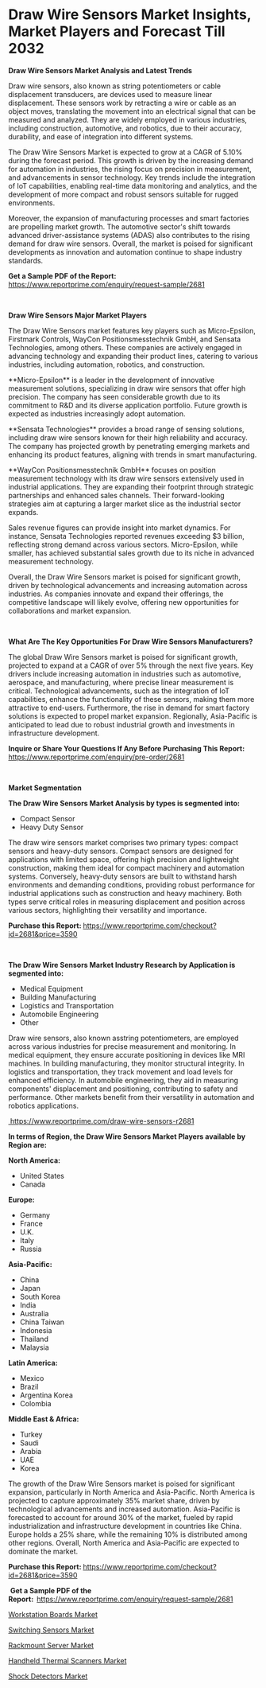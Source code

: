 <p><h1>Draw Wire Sensors Market Insights, Market Players and Forecast Till 2032</h1></p><p><strong>Draw Wire Sensors Market Analysis and Latest Trends</strong></p>
<p><p>Draw wire sensors, also known as string potentiometers or cable displacement transducers, are devices used to measure linear displacement. These sensors work by retracting a wire or cable as an object moves, translating the movement into an electrical signal that can be measured and analyzed. They are widely employed in various industries, including construction, automotive, and robotics, due to their accuracy, durability, and ease of integration into different systems.</p><p>The Draw Wire Sensors Market is expected to grow at a CAGR of 5.10% during the forecast period. This growth is driven by the increasing demand for automation in industries, the rising focus on precision in measurement, and advancements in sensor technology. Key trends include the integration of IoT capabilities, enabling real-time data monitoring and analytics, and the development of more compact and robust sensors suitable for rugged environments.</p><p>Moreover, the expansion of manufacturing processes and smart factories are propelling market growth. The automotive sector's shift towards advanced driver-assistance systems (ADAS) also contributes to the rising demand for draw wire sensors. Overall, the market is poised for significant developments as innovation and automation continue to shape industry standards.</p></p>
<p><strong>Get a Sample PDF of the Report:&nbsp;</strong> <a href="https://www.reportprime.com/enquiry/request-sample/2681?utm_campaign=1834&utm_medium=2&utm_source=Github&utm_content=ia&utm_term=18032025&utm_id=draw-wire-sensors">https://www.reportprime.com/enquiry/request-sample/2681</a></p>
<p>&nbsp;</p>
<p><strong>Draw Wire Sensors Major Market Players</strong></p>
<p><p>The Draw Wire Sensors market features key players such as Micro-Epsilon, Firstmark Controls, WayCon Positionsmesstechnik GmbH, and Sensata Technologies, among others. These companies are actively engaged in advancing technology and expanding their product lines, catering to various industries, including automation, robotics, and construction.</p><p>**Micro-Epsilon** is a leader in the development of innovative measurement solutions, specializing in draw wire sensors that offer high precision. The company has seen considerable growth due to its commitment to R&D and its diverse application portfolio. Future growth is expected as industries increasingly adopt automation.</p><p>**Sensata Technologies** provides a broad range of sensing solutions, including draw wire sensors known for their high reliability and accuracy. The company has projected growth by penetrating emerging markets and enhancing its product features, aligning with trends in smart manufacturing.</p><p>**WayCon Positionsmesstechnik GmbH** focuses on position measurement technology with its draw wire sensors extensively used in industrial applications. They are expanding their footprint through strategic partnerships and enhanced sales channels. Their forward-looking strategies aim at capturing a larger market slice as the industrial sector expands.</p><p>Sales revenue figures can provide insight into market dynamics. For instance, Sensata Technologies reported revenues exceeding $3 billion, reflecting strong demand across various sectors. Micro-Epsilon, while smaller, has achieved substantial sales growth due to its niche in advanced measurement technology. </p><p>Overall, the Draw Wire Sensors market is poised for significant growth, driven by technological advancements and increasing automation across industries. As companies innovate and expand their offerings, the competitive landscape will likely evolve, offering new opportunities for collaborations and market expansion.</p></p>
<p>&nbsp;</p>
<p><strong>What Are The Key Opportunities For Draw Wire Sensors Manufacturers?</strong></p>
<p><p>The global Draw Wire Sensors market is poised for significant growth, projected to expand at a CAGR of over 5% through the next five years. Key drivers include increasing automation in industries such as automotive, aerospace, and manufacturing, where precise linear measurement is critical. Technological advancements, such as the integration of IoT capabilities, enhance the functionality of these sensors, making them more attractive to end-users. Furthermore, the rise in demand for smart factory solutions is expected to propel market expansion. Regionally, Asia-Pacific is anticipated to lead due to robust industrial growth and investments in infrastructure development.</p></p>
<p><strong>Inquire or Share Your Questions If Any Before Purchasing This Report:</strong> <a href="https://www.reportprime.com/enquiry/pre-order/2681?utm_campaign=1834&utm_medium=2&utm_source=Github&utm_content=ia&utm_term=18032025&utm_id=draw-wire-sensors">https://www.reportprime.com/enquiry/pre-order/2681</a></p>
<p>&nbsp;</p>
<p><strong>Market Segmentation</strong></p>
<p><strong>The Draw Wire Sensors Market Analysis by types is segmented into:</strong></p>
<p><ul><li>Compact Sensor</li><li>Heavy Duty Sensor</li></ul></p>
<p><p>The draw wire sensors market comprises two primary types: compact sensors and heavy-duty sensors. Compact sensors are designed for applications with limited space, offering high precision and lightweight construction, making them ideal for compact machinery and automation systems. Conversely, heavy-duty sensors are built to withstand harsh environments and demanding conditions, providing robust performance for industrial applications such as construction and heavy machinery. Both types serve critical roles in measuring displacement and position across various sectors, highlighting their versatility and importance.</p></p>
<p><strong>Purchase this Report:&nbsp;</strong><a href="https://www.reportprime.com/checkout?id=2681&price=3590&utm_campaign=1834&utm_medium=2&utm_source=Github&utm_content=ia&utm_term=18032025&utm_id=draw-wire-sensors">https://www.reportprime.com/checkout?id=2681&price=3590</a></p>
<p>&nbsp;</p>
<p><strong>The Draw Wire Sensors Market Industry Research by Application is segmented into:</strong></p>
<p><ul><li>Medical Equipment</li><li>Building Manufacturing</li><li>Logistics and Transportation</li><li>Automobile Engineering</li><li>Other</li></ul></p>
<p><p>Draw wire sensors, also known asstring potentiometers, are employed across various industries for precise measurement and monitoring. In medical equipment, they ensure accurate positioning in devices like MRI machines. In building manufacturing, they monitor structural integrity. In logistics and transportation, they track movement and load levels for enhanced efficiency. In automobile engineering, they aid in measuring components' displacement and positioning, contributing to safety and performance. Other markets benefit from their versatility in automation and robotics applications.</p></p>
<p><a href="https://www.reportprime.com/draw-wire-sensors-r2681?utm_campaign=1834&utm_medium=2&utm_source=Github&utm_content=ia&utm_term=18032025&utm_id=draw-wire-sensors">&nbsp;https://www.reportprime.com/draw-wire-sensors-r2681</a></p>
<p><strong>In terms of Region, the Draw Wire Sensors Market Players available by Region are:</strong></p>
<p>
    <p> <strong> North America: </strong>
        <ul>
            <li>United States</li>
            <li>Canada</li>
        </ul>
        </p> 
    <p> <strong> Europe: </strong>
        <ul>
            <li>Germany</li>
            <li>France</li>
            <li>U.K.</li>
            <li>Italy</li>
            <li>Russia</li>
        </ul>
        </p> 
    <p> <strong> Asia-Pacific: </strong>
        <ul>
            <li>China</li>
            <li>Japan</li>
            <li>South Korea</li>
            <li>India</li>
            <li>Australia</li>
            <li>China Taiwan</li>
            <li>Indonesia</li>
            <li>Thailand</li>
            <li>Malaysia</li>
        </ul>
        </p> 
    <p> <strong> Latin America: </strong>
        <ul>
            <li>Mexico</li>
            <li>Brazil</li>
            <li>Argentina Korea</li>
            <li>Colombia</li>
        </ul>
        </p> 
    <p> <strong> Middle East & Africa: </strong>
        <ul>
            <li>Turkey</li>
            <li>Saudi</li>
            <li>Arabia</li>
            <li>UAE</li>
            <li>Korea</li>
        </ul>
    </p>
    </p>
<p><p>The growth of the Draw Wire Sensors market is poised for significant expansion, particularly in North America and Asia-Pacific. North America is projected to capture approximately 35% market share, driven by technological advancements and increased automation. Asia-Pacific is forecasted to account for around 30% of the market, fueled by rapid industrialization and infrastructure development in countries like China. Europe holds a 25% share, while the remaining 10% is distributed among other regions. Overall, North America and Asia-Pacific are expected to dominate the market.</p></p>
<p><strong>Purchase this Report: </strong><a href="https://www.reportprime.com/checkout?id=2681&price=3590&utm_campaign=1834&utm_medium=2&utm_source=Github&utm_content=ia&utm_term=18032025&utm_id=draw-wire-sensors">https://www.reportprime.com/checkout?id=2681&price=3590</a></p>
<p>&nbsp;<strong>Get a Sample PDF of the Report:&nbsp;&nbsp;</strong><a href="https://www.reportprime.com/enquiry/request-sample/2681?utm_campaign=1834&utm_medium=2&utm_source=Github&utm_content=ia&utm_term=18032025&utm_id=draw-wire-sensors">https://www.reportprime.com/enquiry/request-sample/2681</a></p>
<p><strong></strong></p>
<p><p><a href="https://github.com/tashipmhuiri/Market-Research-Report-List-1/blob/main/workstation-boards-market.md?utm_campaign=1834&utm_medium=2&utm_source=Github&utm_content=ia&utm_term=18032025&utm_id=draw-wire-sensors">Workstation Boards Market</a></p><p><a href="https://github.com/balapopepi/Market-Research-Report-List-1/blob/main/switching-sensors-market.md?utm_campaign=1834&utm_medium=2&utm_source=Github&utm_content=ia&utm_term=18032025&utm_id=draw-wire-sensors">Switching Sensors Market</a></p><p><a href="https://github.com/azorrotutus/Market-Research-Report-List-1/blob/main/rackmount-server-market.md?utm_campaign=1834&utm_medium=2&utm_source=Github&utm_content=ia&utm_term=18032025&utm_id=draw-wire-sensors">Rackmount Server Market</a></p><p><a href="https://github.com/spoorsusama/Market-Research-Report-List-1/blob/main/handheld-thermal-scanners-market.md?utm_campaign=1834&utm_medium=2&utm_source=Github&utm_content=ia&utm_term=18032025&utm_id=draw-wire-sensors">Handheld Thermal Scanners Market</a></p><p><a href="https://github.com/lynlynyusay/Market-Research-Report-List-1/blob/main/shock-detectors-market.md?utm_campaign=1834&utm_medium=2&utm_source=Github&utm_content=ia&utm_term=18032025&utm_id=draw-wire-sensors">Shock Detectors Market</a></p></p>